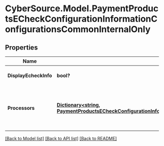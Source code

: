 # CyberSource.Model.PaymentProductsECheckConfigurationInformationConfigurationsCommonInternalOnly
## Properties

Name | Type | Description | Notes
------------ | ------------- | ------------- | -------------
**DisplayEcheckInfo** | **bool?** | *NEW* Used by EBC UI always set to true | [optional] [default to true]
**Processors** | [**Dictionary&lt;string, PaymentProductsECheckConfigurationInformationConfigurationsCommonInternalOnlyProcessors&gt;**](PaymentProductsECheckConfigurationInformationConfigurationsCommonInternalOnlyProcessors.md) | *NEW* Payment Processing connection used to support eCheck, aka ACH, payment methods. Example * \&quot;bofaach\&quot; * \&quot;wellsfargoach\&quot;  | [optional] 

[[Back to Model list]](../README.md#documentation-for-models) [[Back to API list]](../README.md#documentation-for-api-endpoints) [[Back to README]](../README.md)

